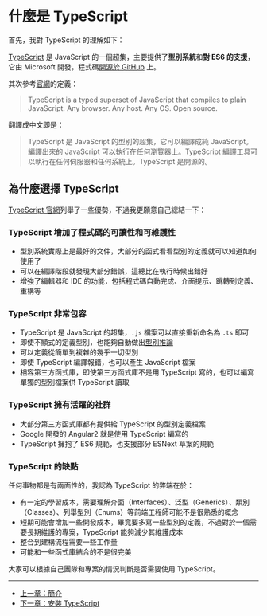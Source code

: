 # 什麼是 TypeScript

首先，我對 TypeScript 的理解如下：

[TypeScript][] 是 JavaScript 的一個超集，主要提供了**型別系統**和**對 ES6 的支援**，它由 Microsoft 開發，程式碼[開源於 GitHub](https://github.com/Microsoft/TypeScript) 上。

其次參考[官網][TypeScript]的定義：

> TypeScript is a typed superset of JavaScript that compiles to plain JavaScript. Any browser. Any host. Any OS. Open source.

翻譯成中文即是：

> TypeScript 是 JavaScript 的型別的超集，它可以編譯成純 JavaScript。編譯出來的 JavaScript 可以執行在任何瀏覽器上。TypeScript 編譯工具可以執行在任何伺服器和任何系統上。TypeScript 是開源的。

## 為什麼選擇 TypeScript

[TypeScript 官網][TypeScript]列舉了一些優勢，不過我更願意自己總結一下：

### TypeScript 增加了程式碼的可讀性和可維護性

- 型別系統實際上是最好的文件，大部分的函式看看型別的定義就可以知道如何使用了
- 可以在編譯階段就發現大部分錯誤，這總比在執行時候出錯好
- 增強了編輯器和 IDE 的功能，包括程式碼自動完成、介面提示、跳轉到定義、重構等

### TypeScript 非常包容

- TypeScript 是 JavaScript 的超集，`.js` 檔案可以直接重新命名為 `.ts` 即可
- 即使不顯式的定義型別，也能夠自動做出[型別推論](../basics/type-inference.md)
- 可以定義從簡單到複雜的幾乎一切型別
- 即使 TypeScript 編譯報錯，也可以產生 JavaScript 檔案
- 相容第三方函式庫，即使第三方函式庫不是用 TypeScript 寫的，也可以編寫單獨的型別檔案供 TypeScript 讀取

### TypeScript 擁有活躍的社群

- 大部分第三方函式庫都有提供給 TypeScript 的型別定義檔案
- Google 開發的 Angular2 就是使用 TypeScript 編寫的
- TypeScript 擁抱了 ES6 規範，也支援部分 ESNext 草案的規範

### TypeScript 的缺點

任何事物都是有兩面性的，我認為 TypeScript 的弊端在於：

- 有一定的學習成本，需要理解介面（Interfaces）、泛型（Generics）、類別（Classes）、列舉型別（Enums）等前端工程師可能不是很熟悉的概念
- 短期可能會增加一些開發成本，畢竟要多寫一些型別的定義，不過對於一個需要長期維護的專案，TypeScript 能夠減少其維護成本
- 整合到建構流程需要一些工作量
- 可能和一些函式庫結合的不是很完美

大家可以根據自己團隊和專案的情況判斷是否需要使用 TypeScript。

[TypeScript]: http://www.typescriptlang.org/

---

- [上一章：簡介](README.md)
- [下一章：安裝 TypeScript](get-typescript.md)
